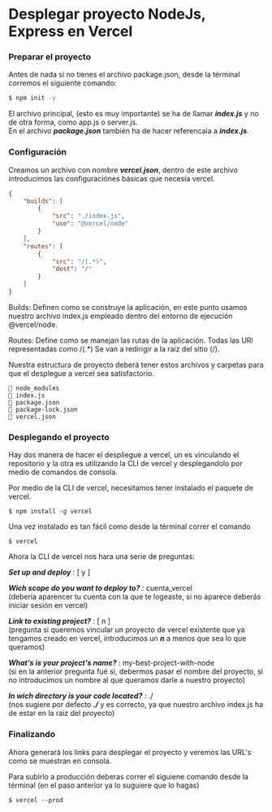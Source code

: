 # Desplegar proyecto NodeJs, Express en Vercel

### Preparar el proyecto

Antes de nada si no tienes el archivo package.json, desde la términal corremos el siguiente comando:
```sh
$ npm init -y
```

El archivo principal, (esto es muy importante) se ha de llamar ***index.js*** y no de otra forma, como app.js o server.js.  
En el archivo ***package.json*** también ha de hacer referencaia a ***index.js***.

### Configuración

Creamos un archivo con nombre ***vercel.json***, dentro de este archivo introducimos las configuraciónes básicas que necesia vercel.
```json
{
    "builds": [
        {
            "src": "./index.js",
            "use": "@vercel/node"
        }
    ],
    "routes": [
        {
            "src": "/(.*)",
            "dest": "/"
        }
    ]
}
```
Builds: Definen como se construye la aplicación, en este punto usamos nuestro archivo index.js empleado dentro del entorno de ejecución @vercel/node.

Routes: Define como se manejan las rutas de la aplicación. Todas las URl representadas como /(.*) Se van a redirigir a la raiz del sitio (/).

Nuestra estructura de proyecto deberá tener estos archivos y carpetas para que el desplegue a vercel sea satisfactorio.

```
📁 node_modules  
📄 index.js  
📄 package.json  
📄 package-lock.json  
📄 vercel.json  
```
### Desplegando el proyecto

Hay dos manera de hacer el despliegue a vercel, un es vinculando el repositorio y la otra es utilizando la CLI de vercel y desplegandolo por medio de comandos de consola.

Por medio de la CLI de vercel, necesitamos tener instalado el paquete de vercel.
```
$ npm install -g vercel
```

Una vez instalado es tan fácil como desde la términal correr el comando 

```
$ vercel
```

Ahora  la CLI de vercel nos hara una serie de preguntas:

***Set up and deploy*** : [ y ]  

***Wich scope do you want to deploy to?*** : cuenta_vercel  
(debería aparencer tu cuenta con la que te logeaste, si no aparece deberás iniciar sesión en vercel)  

***Link to existing project?*** : [ n ]  
(pregunta si queremos vincular un proyecto de vercel existente que ya tengamos creado en vercel, introducimos un ***n*** a menos que sea lo que queramos)  

***What's is your project's name?*** : my-best-project-with-node  
(si en la anterior pregunta fué si, debermos pasar el nombre del proyecto, si no introducimos un nombre al que queramos darle a nuestro proyecto)

***In wich directory is your code located?*** : ./  
(nos sugiere por defecto ***./*** y es correcto, ya que nuestro archivo index.js ha de estar en la raiz del proyecto)  

### Finalizando

Ahora generará los links para desplegar el proyecto y veremos las URL's como se muestran en consola.

Para subirlo a producción deberas correr el siguiene comando desde la términal (en el paso anterior ya lo suguiere que lo hagas)

```
$ vercel --prod
```
